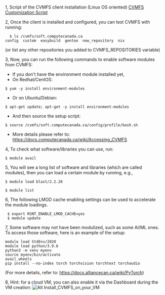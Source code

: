 

1, Script of the CVMFS client installation (Linux OS oriented)
  [CVMFS Customization Script](https://github.com/ualberta-rcg/public/blob/master/cloud-bootcamp/CVMFS/basic_setup.sh)
  
2, Once the client is installed and configured, you can test CVMFS with running:

```
  $ ls /cvmfs/soft.computecanada.ca
config  custom  easybuild  gentoo  new_repository  nix
```
(or list any other repositories you added to CVMFS_REPOSITORIES variable)


3, Now, you can run the following commands to enable software modules from CVMFS:

* If you don't have the environment module installed yet,
* On Redhat/CentOS: 

`$ yum -y install environment-modules`

* Or on Ubuntu/Debian: 

`$ apt-get update; apt-get -y install environment-modules`

* And then source the setup script:

`$ source /cvmfs/soft.computecanada.ca/config/profile/bash.sh`

* More details please refer to: https://docs.computecanada.ca/wiki/Accessing_CVMFS

4, To check what software/libraries you can use, run:

`$ module avail`

5, You will see a long list of software and libraries (which are called modules), then you can load a certain module by running, e.g., 

`$ module load blast/2.2.26`

`$ module list`

6, The following LMOD cache enabling settings can be used to accelerate the module loadings.

```
 $ export RSNT_ENABLE_LMOD_CACHE=yes
 $ module update
```

7, Some software may not have been modulized, such as some AI/ML ones. To access those software, here is an example of the setup:
```
module load StdEnv/2020
module load python/3.9.6
python3 -m venv myenv
source myenv/bin/activate
avail_wheels
pip install --no-index torch torchvision torchtext torchaudio
```
(For more details, refer to: https://docs.alliancecan.ca/wiki/PyTorch)

8, Hint: for a cloud VM, you can also enable it via the Dashboard during the VM creation:
  ![Alt Install_CVMFS_on_your_VM](https://user-images.githubusercontent.com/73720293/97760381-a80ae600-1ac8-11eb-904f-5861c93d6bd8.png)

